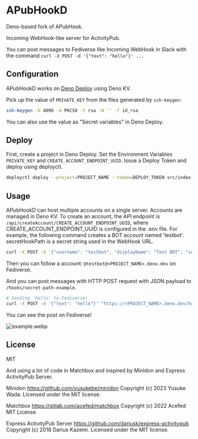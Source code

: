 # APubHookD

Deno-based fork of APubHook.

Incoming WebHook-like server for ActivityPub.

You can post messages to Fediverse like Incoming WebHook in Slack with the
command `curl -X POST -d '{"text": "hello"}' ...`

## Configuration

APubHookD works on [Deno Deploy](https://deno.com/deploy) using Deno KV.

Pick up the value of `PRIVATE_KEY` from the files generated by `ssh-keygen`:

```sh
ssh-keygen -b 4096 -m PKCS8 -t rsa -N '' -f id_rsa
```

You can also use the value as "Secret variables" in Deno Deploy.

## Deploy

First, create a project in Deno Deploy. Set the Environment Variables `PRIVATE_KEY` and `CREATE_ACCOUNT_ENDPOINT_UUID`.
Issue a Deploy Token and deploy using deployctl.

```sh
deployctl deploy --project=PROJECT_NAME --token=DEPLOY_TOKEN src/index.ts
```

## Usage

APubHookD can host multiple accounts on a single server. Accounts are managed in
Deno KV. To create an account, the API endpoint is `/api/createAccount/CREATE_ACCOUNT_ENDPOINT_UUID`,
where CREATE_ACCOUNT_ENDPOINT_UUID is configured in the .env file.
For example, the following command creates a BOT account named 'testbot'.
secretHookPath is a secret string used in the WebHook URL.

```sh
curl -X POST -d '{"username": "testbot", "displayName": "Test BOT", "secretHookPath": "secret-path-example", "iconUrl": "/static/icon.png", "iconMime": "image/png"}' "https://<PROJECT_NAME>.deno.dev/api/createAccount/<CREATE_ACCOUNT_ENDPOINT_UUID>"
```

Then you can follow a account: `@testbot@<PROJECT_NAME>.deno.dev` on Fediverse.

And you can post messages with HTTP POST request with JSON payload to
`/hooks/secret-path-example`.

```sh
# Sending 'hello' to Fediverse!
curl -X POST -d '{"text": "hello"}' "https://<PROJECT_NAME>.deno.dev/hooks/secret-path-example"
```

You can see the post on Fediverse!

![example.webp](./example.webp)

## License

MIT

And using a lot of code in Matchbox and inspired by Minidon and Express
ActivityPub Server.

Minidon https://github.com/yusukebe/minidon Copyright (c) 2023 Yusuke Wada.
Licensed under the MIT license.

Matchbox https://gitlab.com/acefed/matchbox Copyright (c) 2022 Acefed MIT
License

Express ActivityPub Server https://github.com/dariusk/express-activitypub
Copyright (c) 2018 Darius Kazemi. Licensed under the MIT license.
